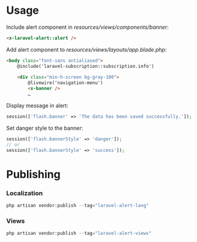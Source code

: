 # Usage
Include alert component in *resources/views/components/banner*:
```html
<x-laravel-alert::alert />
```

Add alert component to *resources/views/layouts/app.blade.php*:
```html
<body class="font-sans antialiased">
    @include('laravel-subscription::subscription.info')
    
    <div class="min-h-screen bg-gray-100">
        @livewire('navigation-menu')
        <x-banner />
        …
```

Display message in alert:
```php
session(['flash.banner' => 'The data has been saved successfully.']);
```

Set danger style to the banner:
```php
session(['flash.bannerStyle' => 'danger']);
// or
session(['flash.bannerStyle' => 'success']);
```

# Publishing
### Localization
```php
php artisan vendor:publish --tag="laravel-alert-lang"
```

### Views
```php
php artisan vendor:publish --tag="laravel-alert-views"
```